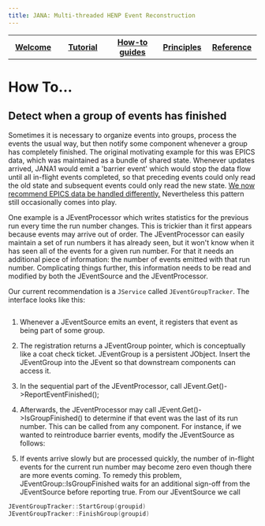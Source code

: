 ```yaml
---
title: JANA: Multi-threaded HENP Event Reconstruction
---
```


<center>
<table border="0" width="100%" align="center">
<TH width="20%"><A href="index.html">Welcome</A></TH>
<TH width="20%"><A href="Tutorial.html">Tutorial</A></TH>
<TH width="20%"><A href="Howto.html">How-to guides</A></TH>
<TH width="20%"><A href="Explanation.html">Principles</A></TH>
<TH width="20%"><A href="Reference.html">Reference</A></TH>
</table>
</center>

How To...
=========
## Detect when a group of events has finished

Sometimes it is necessary to organize events into groups, process the events the usual way, but then notify 
some component whenever a group has completely finished. The original motivating example for this was EPICS data, 
which was maintained as a bundle of shared state. Whenever updates arrived, JANA1 would emit a 'barrier event' 
which would stop the data flow until all in-flight events completed, so that preceding events could only read the old 
state and subsequent events could only read the new state. [We now recommend EPICS data be handled differently.](howto_epicsdata) 
Nevertheless this pattern still occasionally comes into play. 

One example is a JEventProcessor which writes statistics for the previous run every time the run number changes. 
This is trickier than it first appears because events may arrive out of order. The JEventProcessor can easily maintain 
a set of run numbers it has already seen, but it won't know when it has seen all of the events for a given run number. 
For that it needs an additional piece of information: the number of events emitted with that run number.
Complicating things further, this information needs to be read and modified by both the JEventSource and the JEventProcessor.

Our current recommendation is a `JService` called `JEventGroupTracker`. The interface looks like this:
```c++
```


1. Whenever a JEventSource emits an event, it registers that event as being part of some group.

2. The registration returns a JEventGroup pointer, which is conceptually like a coat check ticket. JEventGroup
is a persistent JObject. Insert the JEventGroup into the JEvent so that downstream components can access it.

3. In the sequential part of the JEventProcessor, call JEvent.Get<JEventGroup>()->ReportEventFinished();

4. Afterwards, the JEventProcessor may call JEvent.Get<JEventGroup>()->IsGroupFinished() to determine if that 
event was the last of its run number. This can be called from any component. For instance, if we wanted to reintroduce 
barrier events, modify the JEventSource as follows:

5. If events arrive slowly but are processed quickly, the number of in-flight events for the current run number
may become zero even though there are more events coming. To remedy this problem, JEventGroup::IsGroupFinished waits 
for an additional sign-off from the JEventSource before reporting true. From our JEventSource we call 
```c++
JEventGroupTracker::StartGroup(groupid)
JEventGroupTracker::FinishGroup(groupid)
```



